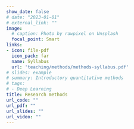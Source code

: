 ```yaml
---
show_date: false
# date: "2023-01-01"
# external_link: ""
image:
  # caption: Photo by rawpixel on Unsplash
  focal_point: Smart
links:
- icon: file-pdf
  icon_pack: far
  name: Syllabus
  url: 'teaching/methods/methods-syllabus.pdf'
# slides: example
# summary: Introductory quantitative methods
# tags:
# - Deep Learning
title: Research methods
url_code: ""
url_pdf: ""
url_slides: ""
url_video: ""
---
```


 
